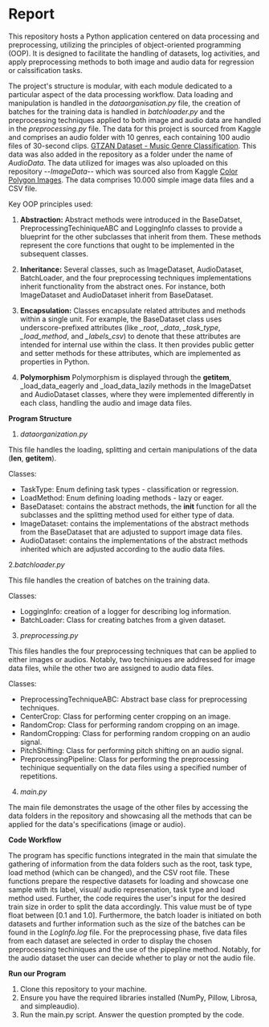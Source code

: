 # Report

This repository hosts a Python application centered on data processing and preprocessing, utilizing the principles of object-oriented programming (OOP). It is designed to facilitate the handling of datasets, log activities, and apply preprocessing methods to both image and audio data for regression or calssification tasks.

The project's structure is modular, with each module dedicated to a particular aspect of the data processing workflow. Data loading and manipulation is handled in the _dataorganisation.py_ file, the creation of batches for the training data is handled in _batchloader.py_ and the preprocessing techniques applied to both image and audio data are handled in the _preprocessing.py_ file.
The data for this project is sourced from Kaggle and comprises an audio folder with 10 genres, each containing 100 audio files of 30-second clips. [GTZAN Dataset - Music Genre Classification](https://www.kaggle.com/datasets/andradaolteanu/gtzan-dataset-music-genre-classification). This data was also added in the repository as a folder under the name of _AudioData_. The data utilized for images was also uploaded on this repository --_ImageData_-- which was sourced also from Kaggle [Color Polygon Images](https://www.kaggle.com/datasets/gonzalorecioc/color-polygon-images). The data comprises 10.000 simple image data files and a CSV file.

Key OOP principles used:

1. **Abstraction:** Abstract methods were introduced in the BaseDatset, PreprocessingTechiniqueABC and LoggingInfo classes to provide a blueprint for the other subclasses that inherit from them. These methods represent the core functions that ought to be implemented in the subsequent classes.

2. **Inheritance:** Several classes, such as ImageDataset, AudioDataset, BatchLoader, and the four preprocessing techniques implementations inherit functionality from the abstract ones. For instance, both ImageDataset and AudioDataset inherit from BaseDataset.

3. **Encapsulation:** Classes encapsulate related attributes and methods within a single unit. For example, the BaseDataset class uses underscore-prefixed attributes (like *_root*, *_data*, *_task_type*, *_load_method*, and *_labels_csv*) to denote that these attributes are intended for internal use within the class. It then provides public getter and setter methods for these attributes, which are implemented as properties in Python.

4. **Polymorphism** Polymorphism is displayed through the __getitem__, _load_data_eagerly and _load_data_lazily methods in the ImageDatset and AudioDataset classes, where they were implemented differently in each class, handling the audio and image data files.

**Program Structure**

1. *dataorganization.py*

This file handles the loading, splitting and certain manipulations of the data (__len__, __getitem__).

Classes:
- TaskType: Enum defining task types - classification or regression.
- LoadMethod: Enum defining loading methods - lazy or eager.
- BaseDataset: contains the abstract methods, the __init__ function for all the subclasses and the splitting method used for either type of data.
- ImageDataset: contains the implementations of the abstract methods from the BaseDataset that are adjusted to support image data files.
- AudioDataset: contains the implementations of the abstract methods inherited which are adjusted according to the audio data files.

2.*batchloader.py*

This file handles the creation of batches on the training data.

Classes:
- LoggingInfo: creation of a logger for describing log information.
- BatchLoader: Class for creating batches from a given dataset.

3. *preprocessing.py*

This files handles the four preprocessing techniques that can be applied to either images or audios. Notably, two techiniques are addressed for image data files, while the other two are assigned to audio data files.

Classes:
- PreprocessingTechniqueABC: Abstract base class for preprocessing techniques.
- CenterCrop: Class for performing center cropping on an image.
- RandomCrop: Class for performing random cropping on an image.
- RandomCropping: Class for performing random cropping on an audio signal.
- PitchShifting: Class for performing pitch shifting on an audio signal.
- PreprocessingPipeline: Class for performing the preprocessing techinique sequentially on the data files using a specified number of repetitions.

4. *main.py*

The main file demonstrates the usage of the other files by accessing the data folders in the repository and showcasing all the methods that can be applied for the data's specifications (image or audio).

**Code Workflow**

The program has specific functions integrated in the main that simulate the gathering of information from the data folders such as the root, task type, load method (which can be changed), and the CSV root file. These functions prepare the respective datasets for loading and showcase one sample with its label, visual/ audio represenation, task type and load method used. Further, the code requires the user's input for the desired train size in order to split the data accordingly. This value must be of type float between [0.1 and 1.0].
Furthermore, the batch loader is initiated on both datasets and further information such as the size of the batches can be found in the _LogInfo.log_ file. For the preprocessing phase, five data files from each dataset are selected in order to display the chosen preprocessing techiniques and the use of the pipepline method. Notably, for the audio dataset the user can decide whether to play or not the audio file.

**Run our Program**
1. Clone this repository to your machine.
2. Ensure you have the required libraries installed (NumPy, Pillow, Librosa, and simpleaudio).
3. Run the main.py script. Answer the question prompted by the code.
